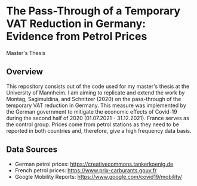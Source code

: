 # The Pass-Through of a Temporary VAT Reduction in Germany: Evidence from Petrol Prices
Master's Thesis


## Overview
This repository consists out of the code used for my master's thesis at the University of Mannheim. I am aiming to replicate and extend the work by Montag, Sagimuldina, and Schnitzer (2020) on the pass-through of the temporary VAT reduction in Germany. This measure was implemented by the German government to mitigate the economic effects of Covid-19 during the second half of 2020 (01.07.2021 - 31.12.2021). France serves as the control group. Prices come from petrol stations as they need to be reported in both countries and, therefore, give a high frequency data basis.


## Data Sources
- German petrol prices: https://creativecommons.tankerkoenig.de
- French petrol prices: https://www.prix-carburants.gouv.fr
- Google Mobility Reports: https://www.google.com/covid19/mobility/
